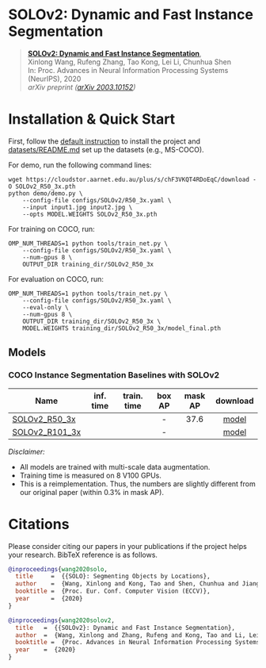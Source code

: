 # SOLOv2: Dynamic and Fast Instance Segmentation


> [**SOLOv2: Dynamic and Fast Instance Segmentation**](https://arxiv.org/abs/2003.10152),            
> Xinlong Wang, Rufeng Zhang, Tao Kong, Lei Li, Chunhua Shen     
> In: Proc. Advances in Neural Information Processing Systems (NeurIPS), 2020  
> *arXiv preprint ([arXiv 2003.10152](https://arxiv.org/abs/2003.10152))*  



# Installation & Quick Start
First, follow the [default instruction](../../README.md#Installation) to install the project and [datasets/README.md](https://github.com/facebookresearch/detectron2/blob/master/datasets/README.md) 
set up the datasets (e.g., MS-COCO).

For demo, run the following command lines:
```
wget https://cloudstor.aarnet.edu.au/plus/s/chF3VKQT4RDoEqC/download -O SOLOv2_R50_3x.pth
python demo/demo.py \
    --config-file configs/SOLOv2/R50_3x.yaml \
    --input input1.jpg input2.jpg \
    --opts MODEL.WEIGHTS SOLOv2_R50_3x.pth
```

For training on COCO, run:
```
OMP_NUM_THREADS=1 python tools/train_net.py \
    --config-file configs/SOLOv2/R50_3x.yaml \
    --num-gpus 8 \
    OUTPUT_DIR training_dir/SOLOv2_R50_3x
```

For evaluation on COCO, run:
```
OMP_NUM_THREADS=1 python tools/train_net.py \
    --config-file configs/SOLOv2/R50_3x.yaml \
    --eval-only \
    --num-gpus 8 \
    OUTPUT_DIR training_dir/SOLOv2_R50_3x \
    MODEL.WEIGHTS training_dir/SOLOv2_R50_3x/model_final.pth
```


## Models
### COCO Instance Segmentation Baselines with SOLOv2

Name | inf. time | train. time | box AP | mask AP | download
--- |:---:|:---:|:---:|:---:|:---:
[SOLOv2_R50_3x](R50_3x.yaml) |  |  | -  | 37.6  | [model](https://cloudstor.aarnet.edu.au/plus/s/chF3VKQT4RDoEqC/download)
[SOLOv2_R101_3x](R101_3x.yaml) |  |  | -   |   | [model]()


*Disclaimer:*

- All models are trained with multi-scale data augmentation. 
- Training time is measured on 8 V100 GPUs.
- This is a reimplementation. Thus, the numbers are slightly different from our original paper (within 0.3% in mask AP).


# Citations
Please consider citing our papers in your publications if the project helps your research. BibTeX reference is as follows.
```BibTeX
@inproceedings{wang2020solo,
  title     =  {{SOLO}: Segmenting Objects by Locations},
  author    =  {Wang, Xinlong and Kong, Tao and Shen, Chunhua and Jiang, Yuning and Li, Lei},
  booktitle =  {Proc. Eur. Conf. Computer Vision (ECCV)},
  year      =  {2020}
}

```

```BibTeX
@inproceedings{wang2020solov2,
  title   =  {{SOLOv2}: Dynamic and Fast Instance Segmentation},
  author  =  {Wang, Xinlong and Zhang, Rufeng and Kong, Tao and Li, Lei and Shen, Chunhua},
  booktitle =  {Proc. Advances in Neural Information Processing Systems (NeurIPS)},
  year    =  {2020}
}
```
